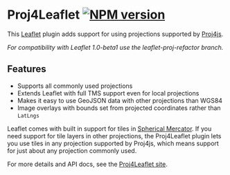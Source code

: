 Proj4Leaflet [![NPM version](https://badge.fury.io/js/proj4leaflet.png)](http://badge.fury.io/js/proj4leaflet)
============

This [Leaflet](http://leafletjs.com) plugin adds support for using projections supported by
[Proj4js](https://github.com/proj4js/proj4js).

*For compatibility with Leaflet 1.0-beta1 use the leaflet-proj-refactor branch.*

## Features

* Supports all commonly used projections
* Extends Leaflet with full TMS support even for local projections
* Makes it easy to use GeoJSON data with other projections than WGS84
* Image overlays with bounds set from projected coordinates rather than `LatLngs`

Leaflet comes with built in support for tiles in [Spherical Mercator](http://wiki.openstreetmap.org/wiki/EPSG:3857). If you need support for tile layers in other projections, the Proj4Leaflet plugin lets you use tiles in any projection supported by Proj4js, which means support for just about any projection commonly used.

For more details and API docs, see the [Proj4Leaflet site](http://kartena.github.io/Proj4Leaflet/).
